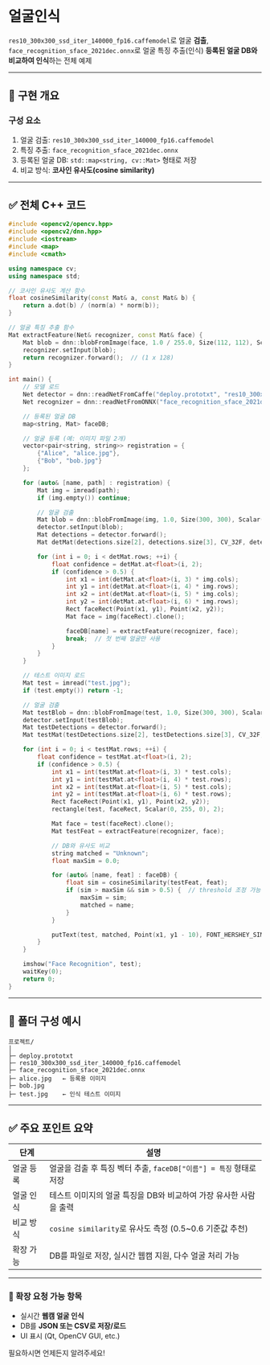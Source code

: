 # 얼굴인식
`res10_300x300_ssd_iter_140000_fp16.caffemodel`로 얼굴 **검출**, 
`face_recognition_sface_2021dec.onnx`로 얼굴 특징 추출(인식)
**등록된 얼굴 DB와 비교하여 인식**하는 전체 예제

---

## 🧠 구현 개요

### 구성 요소

1. 얼굴 검출: `res10_300x300_ssd_iter_140000_fp16.caffemodel`
2. 특징 추출: `face_recognition_sface_2021dec.onnx`
3. 등록된 얼굴 DB: `std::map<string, cv::Mat>` 형태로 저장
4. 비교 방식: **코사인 유사도(cosine similarity)**

---

## ✅ 전체 C++ 코드

```cpp
#include <opencv2/opencv.hpp>
#include <opencv2/dnn.hpp>
#include <iostream>
#include <map>
#include <cmath>

using namespace cv;
using namespace std;

// 코사인 유사도 계산 함수
float cosineSimilarity(const Mat& a, const Mat& b) {
    return a.dot(b) / (norm(a) * norm(b));
}

// 얼굴 특징 추출 함수
Mat extractFeature(Net& recognizer, const Mat& face) {
    Mat blob = dnn::blobFromImage(face, 1.0 / 255.0, Size(112, 112), Scalar(), true, false);
    recognizer.setInput(blob);
    return recognizer.forward();  // (1 x 128)
}

int main() {
    // 모델 로드
    Net detector = dnn::readNetFromCaffe("deploy.prototxt", "res10_300x300_ssd_iter_140000_fp16.caffemodel");
    Net recognizer = dnn::readNetFromONNX("face_recognition_sface_2021dec.onnx");

    // 등록된 얼굴 DB
    map<string, Mat> faceDB;

    // 얼굴 등록 (예: 이미지 파일 2개)
    vector<pair<string, string>> registration = {
        {"Alice", "alice.jpg"},
        {"Bob", "bob.jpg"}
    };

    for (auto& [name, path] : registration) {
        Mat img = imread(path);
        if (img.empty()) continue;

        // 얼굴 검출
        Mat blob = dnn::blobFromImage(img, 1.0, Size(300, 300), Scalar(104, 177, 123));
        detector.setInput(blob);
        Mat detections = detector.forward();
        Mat detMat(detections.size[2], detections.size[3], CV_32F, detections.ptr<float>());

        for (int i = 0; i < detMat.rows; ++i) {
            float confidence = detMat.at<float>(i, 2);
            if (confidence > 0.5) {
                int x1 = int(detMat.at<float>(i, 3) * img.cols);
                int y1 = int(detMat.at<float>(i, 4) * img.rows);
                int x2 = int(detMat.at<float>(i, 5) * img.cols);
                int y2 = int(detMat.at<float>(i, 6) * img.rows);
                Rect faceRect(Point(x1, y1), Point(x2, y2));
                Mat face = img(faceRect).clone();

                faceDB[name] = extractFeature(recognizer, face);
                break;  // 첫 번째 얼굴만 사용
            }
        }
    }

    // 테스트 이미지 로드
    Mat test = imread("test.jpg");
    if (test.empty()) return -1;

    // 얼굴 검출
    Mat testBlob = dnn::blobFromImage(test, 1.0, Size(300, 300), Scalar(104, 177, 123));
    detector.setInput(testBlob);
    Mat testDetections = detector.forward();
    Mat testMat(testDetections.size[2], testDetections.size[3], CV_32F, testDetections.ptr<float>());

    for (int i = 0; i < testMat.rows; ++i) {
        float confidence = testMat.at<float>(i, 2);
        if (confidence > 0.5) {
            int x1 = int(testMat.at<float>(i, 3) * test.cols);
            int y1 = int(testMat.at<float>(i, 4) * test.rows);
            int x2 = int(testMat.at<float>(i, 5) * test.cols);
            int y2 = int(testMat.at<float>(i, 6) * test.rows);
            Rect faceRect(Point(x1, y1), Point(x2, y2));
            rectangle(test, faceRect, Scalar(0, 255, 0), 2);

            Mat face = test(faceRect).clone();
            Mat testFeat = extractFeature(recognizer, face);

            // DB와 유사도 비교
            string matched = "Unknown";
            float maxSim = 0.0;

            for (auto& [name, feat] : faceDB) {
                float sim = cosineSimilarity(testFeat, feat);
                if (sim > maxSim && sim > 0.5) {  // threshold 조정 가능
                    maxSim = sim;
                    matched = name;
                }
            }

            putText(test, matched, Point(x1, y1 - 10), FONT_HERSHEY_SIMPLEX, 1, Scalar(255, 0, 0), 2);
        }
    }

    imshow("Face Recognition", test);
    waitKey(0);
    return 0;
}
```

---

## 📂 폴더 구성 예시

```
프로젝트/
│
├─ deploy.prototxt
├─ res10_300x300_ssd_iter_140000_fp16.caffemodel
├─ face_recognition_sface_2021dec.onnx
├─ alice.jpg   ← 등록용 이미지
├─ bob.jpg
├─ test.jpg    ← 인식 테스트 이미지
```

---

## ✅ 주요 포인트 요약

| 단계    | 설명                                            |
| ----- | --------------------------------------------- |
| 얼굴 등록 | 얼굴을 검출 후 특징 벡터 추출, `faceDB["이름"] = 특징` 형태로 저장 |
| 얼굴 인식 | 테스트 이미지의 얼굴 특징을 DB와 비교하여 가장 유사한 사람을 출력        |
| 비교 방식 | `cosine similarity`로 유사도 측정 (0.5\~0.6 기준값 추천) |
| 확장 가능 | DB를 파일로 저장, 실시간 웹캠 지원, 다수 얼굴 처리 가능            |

---

### 📌 확장 요청 가능 항목

* 실시간 **웹캠 얼굴 인식**
* DB를 **JSON 또는 CSV로 저장/로드**
* UI 표시 (Qt, OpenCV GUI, etc.)

필요하시면 언제든지 알려주세요!
